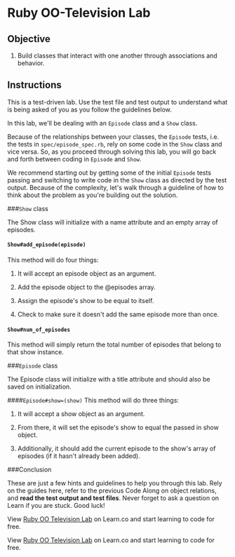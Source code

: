 # Ruby OO-Television Lab

## Objective

1. Build classes that interact with one another through associations and behavior.

## Instructions

This is a test-driven lab. Use the test file and test output to understand what is being asked of you as you follow the guidelines below.

In this lab, we'll be dealing with an `Episode` class and a `Show` class.

Because of the relationships between your classes, the `Episode` tests, i.e. the tests in `spec/episode_spec.rb`, rely on some code in the `Show` class and vice versa. So, as you proceed through solving this lab, you will go back and forth between coding in `Episode` and `Show`.

We recommend starting out by getting some of the initial `Episode` tests passing and switching to write code in the `Show` class as directed by the test output. Because of the complexity, let's walk through a guideline of how to think about the problem as you're building out the solution.


###`Show` class

The Show class will initialize with a name attribute and an empty array of episodes.

#### `Show#add_episode(episode)`
This method will do four things:

1. It will accept an episode object as an argument.

2. Add the episode object to the @episodes array.

3. Assign the episode's show to be equal to itself.

4. Check to make sure it doesn't add the same episode more than once.

#### `Show#num_of_episodes`
This method will simply return the total number of episodes that belong to that show instance.

###`Episode` class

The Episode class will initialize with a title attribute and should also be saved on initialization.

####`Episode#show=(show)`
This method will do three things:

1. It will accept a show object as an argument.

2. From there, it will set the episode's show to equal the passed in show object.

3. Additionally, it should add the current episode to the show's array of episodes (if it hasn't already been added).


###Conclusion

These are just a few hints and guidelines to help you through this lab. Rely on the guides here, refer to the previous Code Along on object relations, and **read the test output and test files**. Never forget to ask a question on Learn if you are stuck. Good luck!

<p data-visibility='hidden'>View <a href='#'>Ruby OO Television Lab</a> on Learn.co and start learning to code for free.</p>

<p class='util--hide'>View <a href='#'>Ruby OO Television Lab</a> on Learn.co and start learning to code for free.</p>
